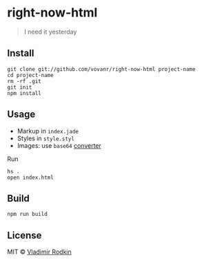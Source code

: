 # right-now-html

> I need it yesterday

## Install

```
git clone git://github.com/vovanr/right-now-html project-name
cd project-name
rm -rf .git
git init
npm install
```

## Usage

- Markup in `index.jade`
- Styles in `style.styl`
- Images: use `base64` [converter](http://vovanr.github.io/convert2base64)

Run
```
hs .
open index.html
```

## Build

```
npm run build
```

## License

MIT © [Vladimir Rodkin](https://github.com/VovanR)
